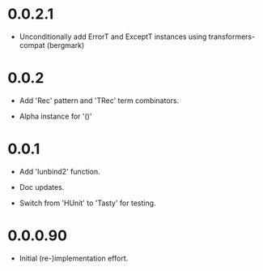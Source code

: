 # 0.0.2.1

* Unconditionally add ErrorT and ExceptT instances using transformers-compat (bergmark)

# 0.0.2

* Add 'Rec' pattern and 'TRec' term combinators.

* Alpha instance for '()'

# 0.0.1

* Add 'lunbind2' function.

* Doc updates.

* Switch from 'HUnit' to 'Tasty' for testing.

# 0.0.0.90

* Initial (re-)implementation effort.

